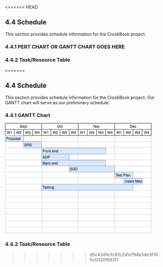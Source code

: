 <<<<<<< HEAD
## 4.4 Schedule

This section provides schedule information for the CrookBook project.

### 4.4.1 PERT CHART OR GANTT CHART GOES HERE


### 4.4.2 Task/Resource Table
=======
## 4.4 Schedule

This section provides schedule information for the CrookBook project. Our GANTT chart will serve as our preliminary schedule.

### 4.4.1 GANTT Chart

![GAANT Chart](./images/CrookBookGaant.png)

### 4.4.2 Task/Resource Table
>>>>>>> d5c43d1e3c97c2a1e794b5de3f745c0320f693f1
